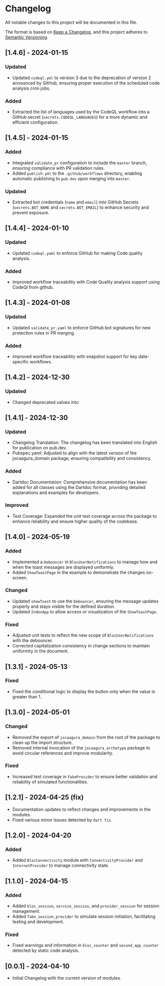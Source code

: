 # Changelog

All notable changes to this project will be documented in this file.

The format is based on [Keep a Changelog](https://keepachangelog.com/en/1.0.0/),
and this project adheres to [Semantic Versioning](https://semver.org/spec/v2.0.0.html).

## [1.4.6] - 2024-01-15

### Updated
- Updated `codeql.yml` to version 3 due to the deprecation of version 2 announced by GitHub, ensuring proper execution of the scheduled code analysis cron jobs.

### Added
- Extracted the list of languages used by the CodeQL workflow into a GitHub secret (`secrets.CODEQL_LANGUAGES`) for a more dynamic and efficient configuration.


## [1.4.5] - 2024-01-15

### Added
- Integrated `validate_pr` configuration to include the `master` branch, ensuring compliance with PR validation rules.
- Added `publish.yml` to the `.github/workflows` directory, enabling automatic publishing to `pub.dev` upon merging into `master`.

### Updated
- Extracted bot credentials (`name` and `email`) into GitHub Secrets (`secrets.BOT_NAME` and `secrets.BOT_EMAIL`) to enhance security and prevent exposure.


## [1.4.4] - 2024-01-10

### Updated
- Updated `codeql.yaml` to enforce GitHub for making Code quality analysis.
### Added
- Improved workflow traceability with Code Quality analysis support using CodeQl from github.

## [1.4.3] - 2024-01-08

### Updated
- Updated `validate_pr.yaml` to enforce GitHub bot signatures for new protection rules in PR merging.
### Added
- Improved workflow traceability with snapshot support for key date-specific workflows.

## [1.4.2] - 2024-12-30
### Updated
- Changed deprecated values into 


## [1.4.1] - 2024-12-30
### Updated
- Changelog Translation: The changelog has been translated into English for publication on pub.dev.
- Pubspec.yaml: Adjusted to align with the latest version of the jocaagura_domain package, ensuring compatibility and consistency.
### Added
- Dartdoc Documentation: Comprehensive documentation has been added for all classes using the Dartdoc format, providing detailed explanations and examples for developers.
### Improved
- Test Coverage: Expanded the unit test coverage across the package to enhance reliability and ensure higher quality of the codebase.

## [1.4.0] - 2024-05-19
### Added
- Implemented a `Debouncer` in `BlocUserNotifications` to manage how and when the toast messages are displayed uniformly.
- Added `ShowToastPage` in the example to demonstrate the changes on-screen.

### Changed
- Updated `showToast` to use the `Debouncer`, ensuring the message updates properly and stays visible for the defined duration.
- Updated `IndexApp` to allow access or visualization of the `ShowToastPage`.

### Fixed
- Adjusted unit tests to reflect the new scope of `BlocUserNotifications` with the debouncer.
- Corrected capitalization consistency in change sections to maintain uniformity in the document.

## [1.3.1] - 2024-05-13
### Fixed
- Fixed the conditional logic to display the button only when the value is greater than 1.

## [1.3.0] - 2024-05-01
### Changed
- Removed the export of `jocaagura_domain` from the root of the package to clean up the import structure.
- Removed internal invocation of the `jocaagura_archetype` package to avoid circular references and improve modularity.

### Fixed
- Increased test coverage in `FakeProvider` to ensure better validation and reliability of simulated functionalities.

## [1.2.1] - 2024-04-25 (fix)
- Documentation updates to reflect changes and improvements in the modules.
- Fixed various minor issues detected by `dart fix`.

## [1.2.0] - 2024-04-20
### Added
- Added `BlocConnectivity` module with `ConnectivityProvider` and `InternetProvider` to manage connectivity state.

## [1.1.0] - 2024-04-15
### Added
- Added `bloc_session`, `service_session`, and `provider_session` for session management.
- Added `fake_session_provider` to simulate session initiation, facilitating testing and development.

### Fixed
- Fixed warnings and information in `bloc_counter` and `second_app_counter` detected by static code analysis.

## [0.0.1] - 2024-04-10
- Initial Changelog with the current version of modules.

